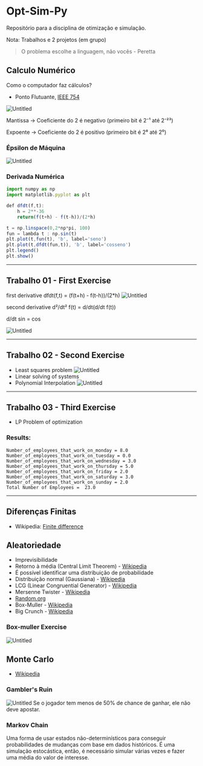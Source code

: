 # Opt-Sim-Py

Repositório para a disciplina de otimização e simulação.

Nota: Trabalhos e 2 projetos (em grupo)

> O problema escolhe a linguagem, não vocês - Peretta
>

## Calculo Numérico

Como o computador faz cálculos?

- Ponto Flutuante, [IEEE 754](https://www.h-schmidt.net/FloatConverter/IEEE754.html)

![Untitled](https://media.geeksforgeeks.org/wp-content/uploads/Single-Precision-IEEE-754-Floating-Point-Standard.jpg)

Mantissa → Coeficiente do 2 é negativo (primeiro bit é 2⁻¹ até 2⁻²³)

Expoente → Coeficiente do 2 é positivo (primeiro bit é 2⁸ até 2⁰)

### Épsilon de Máquina

![Untitled](docs/emach.png)

### Derivada Numérica

```jsx
import numpy as np
import matplotlib.pyplot as plt

def dfdt(f,t):
	h = 2**-36
	return(f(t+h) - f(t-h))/(2*h)

t = np.linspace(0,2*np*pi, 100)
fun = lambda t : np.sin(t)
plt.plot(t,fun(t), 'b', label='seno')
plt.plot(t,dfdt(fun,t)), 'b', label='cosseno')
plt.legend()
plt.show()
```
---
## Trabalho 01 - First Exercise

first derivative
dfdt(f,t) = (f(t+h) - f(t-h))/(2*h)
![Untitled](1_exercise/deriv.png)

second derivative
d²/dt² f(t) = d/dt(d/dt f(t))

d/dt sin = cos

![Untitled](1_exercise/deriv2.png)

---
## Trabalho 02 - Second Exercise
- Least squares problem
  ![Untitled](2_exercise/least_squares.png)
- Linear solving of systems
- Polynomial Interpolation
  ![Untitled](2_exercise/polynomial_interpolation.png)
---
## Trabalho 03 - Third Exercise
- LP Problem of optimization

### Results:
```Status: Optimal
Number_of_employees_that_work_on_monday = 8.0
Number_of_employees_that_work_on_tuesday = 0.0
Number_of_employees_that_work_on_wednesday = 3.0
Number_of_employees_that_work_on_thursday = 5.0
Number_of_employees_that_work_on_friday = 2.0
Number_of_employees_that_work_on_saturday = 3.0
Number_of_employees_that_work_on_sunday = 2.0
Total Number of Employees =  23.0
```

---

## Diferenças Finitas
- Wikipedia: [Finite difference](https://en.wikipedia.org/wiki/Finite_difference)

## Aleatoriedade
- Imprevisibilidade
- Retorno à média (Central Limit Theorem) - [Wikipedia](https://en.wikipedia.org/wiki/Central_limit_theorem)
- É possível identificar uma distribuição de probabilidade
- Distribuição normal (Gaussiana) - [Wikipedia](https://en.wikipedia.org/wiki/Normal_distribution)
- LCG (Linear Congruential Generator) - [Wikipedia](https://en.wikipedia.org/wiki/Linear_congruential_generator)
- Mersenne Twister - [Wikipedia](https://en.wikipedia.org/wiki/Mersenne_Twister)
- [Random.org](https://www.random.org/)
- Box-Muller - [Wikipedia](https://en.wikipedia.org/wiki/Box%E2%80%93Muller_transform)
- Big Crunch - [Wikipedia](https://en.wikipedia.org/wiki/Big_Crunch)

### Box-muller Exercise

![Untitled](5_exercise/box_muller.png)

## Monte Carlo

- [Wikipedia](https://en.wikipedia.org/wiki/Monte_Carlo_method)

### Gambler's Ruin

![Untitled](6_exercise/gambler_ruin.jpg)
Se o jogador tem menos de 50% de chance de ganhar, ele não deve apostar.

### Markov Chain
Uma forma de usar estados não-determinísticos para conseguir probabilidades de mudanças com base em dados históricos.
É uma simulação estocástica, então, é necessário simular várias vezes e fazer uma média do valor de interesse.